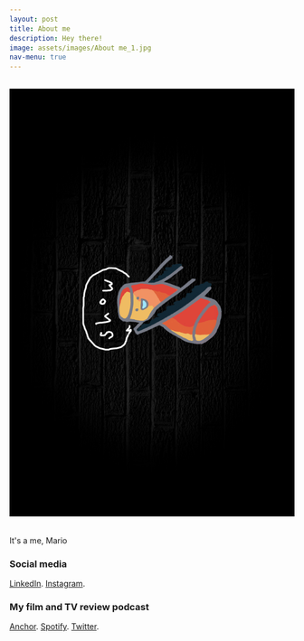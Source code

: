 ```yaml
---
layout: post
title: About me
description: Hey there!
image: assets/images/About me_1.jpg
nav-menu: true
---
```


<div class="box alt">
	<div class="row 50% uniform">
		<div class="4u"><span class="image fit"><img src="assets/images/About me_1.jpg" alt="" /></span></div>
		<div class="4u"><span class="image fit"><img src="assets/images/Tteok show logo_1080.jpg" alt="" /></span></div>
		<div class="4u$"><span class="image fit"><img src="assets/images/" alt="" /></span></div>
		<!-- Break -->


It's a me, Mario

<p><h3>Social media</h3>
<a href="https://www.linkedin.com/in/annabelletxp/">LinkedIn</a>.
<a href="https://www.instagram.com/bellethefreeelf/">Instagram</a>.</p>

<p><h3>My film and TV review podcast</h3>
<a href="https://anchor.fm/tteokshow">Anchor</a>.
<a href="https://open.spotify.com/show/2Jobj5yU9GO76OsrQivkII?si=o0ZaXe70RImBSWiES_a5Yw">Spotify</a>.
<a href="https://twitter.com/TteokShow">Twitter</a>.
</p>